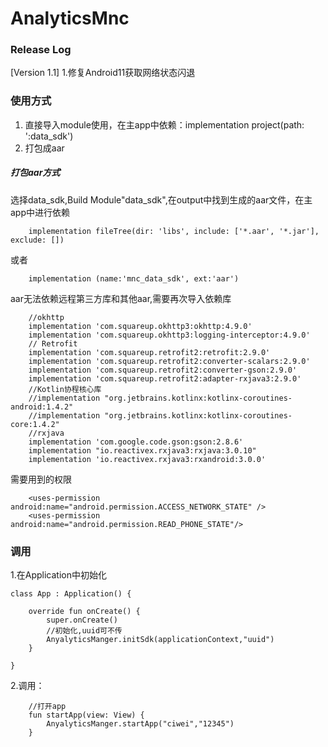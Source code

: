 # AnalyticsMnc

### Release Log
[Version 1.1]
1.修复Android11获取网络状态闪退


### 使用方式
1. 直接导入module使用，在主app中依赖：implementation project(path: ':data_sdk')
2. 打包成aar


##### 打包aar方式
选择data_sdk,Build Module"data_sdk",在output中找到生成的aar文件，在主app中进行依赖
```
    implementation fileTree(dir: 'libs', include: ['*.aar', '*.jar'], exclude: [])
```
或者
```
    implementation (name:'mnc_data_sdk', ext:'aar')
```


aar无法依赖远程第三方库和其他aar,需要再次导入依赖库
```
    //okhttp
    implementation 'com.squareup.okhttp3:okhttp:4.9.0'
    implementation 'com.squareup.okhttp3:logging-interceptor:4.9.0'
    // Retrofit
    implementation 'com.squareup.retrofit2:retrofit:2.9.0'
    implementation 'com.squareup.retrofit2:converter-scalars:2.9.0'
    implementation 'com.squareup.retrofit2:converter-gson:2.9.0'
    implementation 'com.squareup.retrofit2:adapter-rxjava3:2.9.0'
    //Kotlin协程核心库
    //implementation "org.jetbrains.kotlinx:kotlinx-coroutines-android:1.4.2"
    //implementation "org.jetbrains.kotlinx:kotlinx-coroutines-core:1.4.2"
    //rxjava
    implementation 'com.google.code.gson:gson:2.8.6'
    implementation "io.reactivex.rxjava3:rxjava:3.0.10"
    implementation 'io.reactivex.rxjava3:rxandroid:3.0.0'
```
需要用到的权限

```
    <uses-permission android:name="android.permission.ACCESS_NETWORK_STATE" />
    <uses-permission android:name="android.permission.READ_PHONE_STATE"/>
```


### 调用

1.在Application中初始化
```
class App : Application() {

    override fun onCreate() {
        super.onCreate()
        //初始化,uuid可不传
        AnyalyticsManger.initSdk(applicationContext,"uuid")
    }

}
```
2.调用：

```
    //打开app
    fun startApp(view: View) {
        AnyalyticsManger.startApp("ciwei","12345")
    }

```


